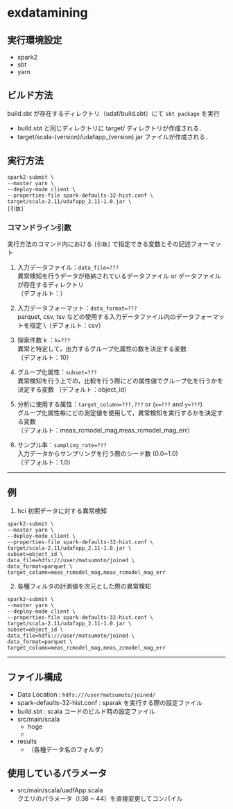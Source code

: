 # exdatamining

## 実行環境設定
* spark2
* sbt 
* yarn 

## ビルド方法
build.sbt が存在するディレクトリ（udaf/build.sbt）にて `sbt package` を実行

* build.sbt と同じディレクトリに target/ ディレクトリが作成される．
* target/scala-(version)/udafapp_(version).jar ファイルが作成される．

## 実行方法
```
spark2-submit \
--master yarn \
--deploy-mode client \
--properties-file spark-defaults-32-hist.conf \
target/scala-2.11/udafapp_2.11-1.0.jar \
[引数]
```

### コマンドライン引数
実行方法のコマンド内における `[引数]` で指定できる変数とその記述フォーマット
1. 入力データファイル：`data_file=???` \
    異常検知を行うデータが格納されているデータファイル or データファイルが存在するディレクトリ \
    （デフォルト：）

2. 入力データフォーマット：`data_format=???` \
    parquet, csv, tsv などの使用する入力データファイル内のデータフォーマットを指定 \（デフォルト：csv）

3. 探索件数 k ：`k=???` \
    異常と特定して，出力するグループ化属性の数を決定する変数 \
    （デフォルト：10）

4. グループ化属性：`subset=???` \
    異常検知を行う上での，比較を行う際にどの属性値でグループ化を行うかを決定する変数
    （デフォルト：object_id）
    
5. 分析に使用する属性：`target_column=???,???` or (`x=???` and `y=???`) \
    グループ化属性毎にどの測定値を使用して，異常検知を実行するかを決定する変数 \
    （デフォルト：meas_rcmodel_mag,meas_rcmodel_mag_err）

6. サンプル率：`sampling_rate=???` \
    入力データからサンプリングを行う際のシード数 (0.0~1.0) \
    （デフォルト：1.0）

---

## 例
1. hci 初期データに対する異常検知
```
spark2-submit \
--master yarn \
--deploy-mode client \
--properties-file spark-defaults-32-hist.conf \
target/scala-2.11/udafapp_2.11-1.0.jar \
subset=object_id \
data_file=hdfs:///user/matsumoto/joined \
data_format=parquet \
target_column=meas_rcmodel_mag,meas_rcmodel_mag_err
```

2. 各種フィルタの計測値を次元とした際の異常検知
```
spark2-submit \
--master yarn \
--deploy-mode client \
--properties-file spark-defaults-32-hist.conf \
target/scala-2.11/udafapp_2.11-1.0.jar \
subset=object_id \
data_file=hdfs:///user/matsumoto/joined \
data_format=parquet \
target_column=meas_rcmodel_mag,meas_zcmodel_mag_err
```

---
## ファイル構成
- Data Location : `hdfs:///user/matsumoto/joined/`
- spark-defaults-32-hist.conf : sparak を実行する際の設定ファイル
- build.sbt : scala コードのビルド時の設定ファイル
- src/main/scala
    - hoge
    - 
- results
    - （各種データ名のフォルダ）

## 使用しているパラメータ
- src/main/scala/uadfApp.scala \
    クエリのパラメータ（l.38 ~ 44）を直接変更してコンパイル